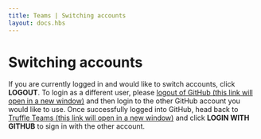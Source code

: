 ```yaml
---
title: Teams | Switching accounts
layout: docs.hbs
---
```


# Switching accounts

If you are currently logged in and would like to switch accounts, click **<span class="inline-menu-item"><i class="fal fa-power-off"></i>LOGOUT</span>**. To login as a different user, please <a href="https://github.com/logout" target="_blank">logout of GitHub (this link will open in a new window)</a> and then login to the other GitHub account you would like to use. Once successfully logged into GitHub, head back to <a href="https://my.truffleteams.com" target="_blank">Truffle Teams (this link will open in a new window)</a> and click **<span class="inline-button"><i class="fab fa-github"></i> LOGIN WITH GITHUB</span>** to sign in with the other account.